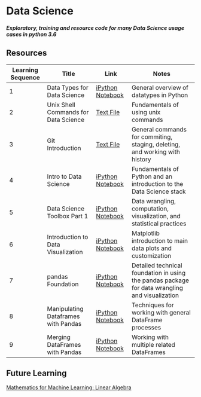 # Data Science
##### Exploratory, training and resource code for many Data Science usage cases in python 3.6

## Resources
Learning Sequence | Title | Link | Notes
----------------- | ----- | ---- | -----
1 | Data Types for Data Science | [iPython Notebook](https://github.com/cschellenberger/Data_science/blob/master/Data_Types_for_Data_Science.ipynb) | General overview of datatypes in Python
2 | Unix Shell Commands for Data Science | [Text File](https://github.com/cschellenberger/Data_science/blob/master/unixshell_data_camp.txt) | Fundamentals of using unix commands
3 | Git Introduction | [Text File](https://github.com/cschellenberger/Data_science/blob/master/Git_DataCamp_Introduction.txt) | General commands for commiting, staging, deleting, and working with history
4 | Intro to Data Science | [iPython Notebook](https://github.com/cschellenberger/Data_science/blob/master/Data_Science_Data_Camp.ipynb) | Fundamentals of Python and an introduction to the Data Science stack
5 | Data Science Toolbox Part 1 | [iPython Notebook](https://github.com/cschellenberger/Data_science/blob/master/Python-Data-Science-Toolbox-Part-1.ipynb) | Data wrangling, computation, visualization, and statistical practices
6 | Introduction to Data Visualization | [iPython Notebook](https://github.com/cschellenberger/Data_science/blob/master/Introduction-to-Data-Visualization-with-Python.ipynb) | Matplotlib introduction to main data plots and customization
7 | pandas Foundation | [iPython Notebook](https://github.com/cschellenberger/Data_science/blob/master/pandas-Foundations.ipynb) | Detailed technical foundation in using the pandas package for data wrangling and visualization
8 | Manipulating Dataframes with Pandas | [iPython Notebook](https://github.com/cschellenberger/Data_science/blob/master/Manipulating%20DataFrames%20with%20pandas.ipynb) | Techniques for working with general DataFrame processes
9 | Merging DataFrames with Pandas | [iPython Notebook](https://github.com/cschellenberger/Data-Science-Learning/blob/master/Merging%20DataFrames.ipynb) | Working with multiple related DataFrames

## Future Learning
[Mathematics for Machine Learning: Linear Algebra](https://www.coursera.org/learn/linear-algebra-machine-learning)
